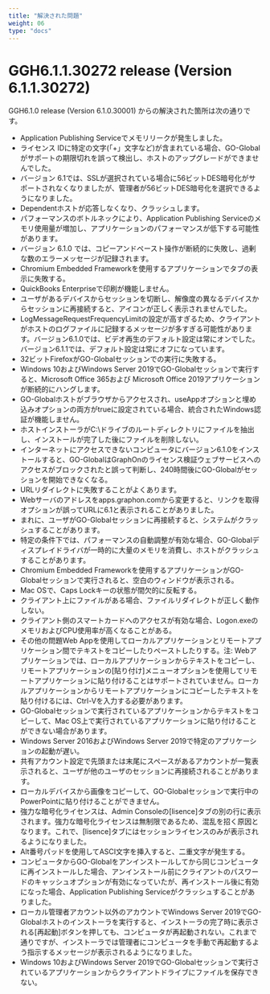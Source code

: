 ```yaml
---
title: "解決された問題"
weight: 06
type: "docs"
---
```


# GGH6.1.1.30272 release (Version 6.1.1.30272)

GGH6.1.0 release (Version 6.1.0.30001) からの解決された箇所は次の通りです。

- Application Publishing Serviceでメモリリークが発生しました。
- ライセンス IDに特定の文字(「+」文字など)が含まれている場合、GO-Globalがサポートの期限切れを誤って検出し、ホストのアップグレードができませんでした。
- バージョン 6.1では、SSLが選択されている場合に56ビットDES暗号化がサポートされなくなりましたが、管理者が56ビットDES暗号化を選択できるようになりました。
- Dependentホストが応答しなくなり、クラッシュします。
- パフォーマンスのボトルネックにより、Application Publishing Serviceのメモリ使用量が増加し、アプリケーションのパフォーマンスが低下する可能性があります。
- バージョン 6.1.0 では、コピーアンドペースト操作が断続的に失敗し、過剰な数のエラーメッセージが記録されます。
- Chromium Embedded Frameworkを使用するアプリケーションでタブの表示に失敗する。
- QuickBooks Enterpriseで印刷が機能しません。
- ユーザがあるデバイスからセッションを切断し、解像度の異なるデバイスからセッションに再接続すると、アイコンが正しく表示されませんでした。
- LogMessageRequestFrequencyLimitの設定が高すぎるため、クライアントがホストのログファイルに記録するメッセージが多すぎる可能性があります。バージョン6.1.0では、ビデオ再生のデフォルト設定は常にオンでした。バージョン6.1.1では、デフォルト設定は常にオフになっています。
- 32ビットFirefoxがGO-Globalセッションでの実行に失敗する。
- Windows 10およびWindows Server 2019でGO-Globalセッションで実行すると、Microsoft Office 365および Microsoft Office 2019アプリケーションが断続的にハングします。
- GO-Globalホストがブラウザからアクセスされ、useAppオプションと埋め込みオプションの両方がtrueに設定されている場合、統合されたWindows認証が機能しません。
- ホストインストーラがC:\ドライブのルートディレクトリにファイルを抽出し、インストールが完了した後にファイルを削除しない。
- インターネットにアクセスできないコンピュータにバージョン6.1.0をインストールすると、GO-GlobalはGraphOnのライセンス検証ウェブサービスへのアクセスがブロックされたと誤って判断し、240時間後にGO-Globalがセッションを開始できなくなる。
- URLリダイレクトに失敗することがよくあります。
- Webサーバのアドレスをapps.graphon.comから変更すると、リンクを取得オプションが誤ってURLに6.1と表示されることがありました。
- まれに、ユーザがGO-Globalセッションに再接続すると、システムがクラッシュすることがあります。
- 特定の条件下では、パフォーマンスの自動調整が有効な場合、GO-Globalディスプレイドライバが一時的に大量のメモリを消費し、ホストがクラッシュすることがあります。
- Chromium Embedded Frameworkを使用するアプリケーションがGO-Globalセッションで実行されると、空白のウィンドウが表示される。
- Mac OSで、Caps Lockキーの状態が間欠的に反転する。
- クライアント上にファイルがある場合、ファイルリダイレクトが正しく動作しない。
- クライアント側のスマートカードへのアクセスが有効な場合、Logon.exeのメモリおよびCPU使用率が高くなることがある。
- その他の問題Web Appを使用してローカルアプリケーションとリモートアプリケーション間でテキストをコピーしたりペーストしたりする。注: Webアプリケーションでは、ローカルアプリケーションからテキストをコピーし、リモートアプリケーションの[貼り付け]メニューオプションを使用してリモートアプリケーションに貼り付けることはサポートされていません。ローカルアプリケーションからリモートアプリケーションにコピーしたテキストを貼り付けるには、Ctrl-Vを入力する必要があります。
- GO-Globalセッションで実行されているアプリケーションからテキストをコピーして、Mac OS上で実行されているアプリケーションに貼り付けることができない場合があります。
- Windows Server 2016およびWindows Server 2019で特定のアプリケーションの起動が遅い。
- 共有アカウント設定で先頭または末尾にスペースがあるアカウントが一覧表示されると、ユーザが他のユーザのセッションに再接続されることがあります。
- ローカルデバイスから画像をコピーして、GO-Globalセッションで実行中のPowerPointに貼り付けることができません。
- 強力な暗号化ライセンスは、Admin Consoleの[lisence]タブの別の行に表示されます。強力な暗号化ライセンスは無制限であるため、混乱を招く原因となります。これで、[lisence]タブにはセッションライセンスのみが表示されるようになりました。
- Alt番号パッドを使用してASCI文字を挿入すると、二重文字が発生する。
- コンピュータからGO-Globalをアンインストールしてから同じコンピュータに再インストールした場合、アンインストール前にクライアントのパスワードのキャッシュオプションが有効になっていたが、再インストール後に有効になった場合、Application Publishing Serviceがクラッシュすることがありました。
- ローカル管理者アカウント以外のアカウントでWindows Server 2019でGO-Globalホストのインストーラを実行すると、インストーラの完了時に表示される[再起動]ボタンを押しても、コンピュータが再起動されない。これまで通りですが、インストーラでは管理者にコンピュータを手動で再起動するよう指示するメッセージが表示されるようになりました。
- Windows 10およびWindows Server 2019でGO-Globalセッションで実行されているアプリケーションからクライアントドライブにファイルを保存できない。


